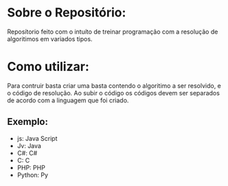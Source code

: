 # Sobre o Repositório:

Reposítorio feito com o intuíto de treinar programação com a resolução de algoritimos em variados tipos.

# Como utilizar:

Para contruir basta criar uma basta contendo o algoritimo a ser resolvido, e o código de resolução.
Ao subir o código os códigos devem ser separados de acordo com a linguagem que foi criado.

## Exemplo:

- js: Java Script
- Jv: Java
- C#: C#
- C: C
- PHP: PHP
- Python: Py


